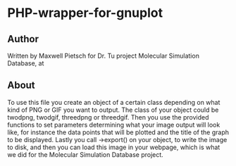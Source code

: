 # PHP-wrapper-for-gnuplot
## Author
Written by Maxwell Pietsch for Dr. Tu project Molecular Simulation Database, at 
## About
To use this file you create an object of a certain class depending on what kind of PNG or GIF you want to output.
The class of your object could be twodpng, twodgif, threedpng or threedgif.
Then you use the provided functions to set parameters determining what your image output will look like,
for instance the data points that will be plotted and the title of the graph to be displayed.
Lastly you call ->export() on your object, to write the image to disk, and then you can load this image in your webpage,
which is what we did for the Molecular Simulation Database project.
